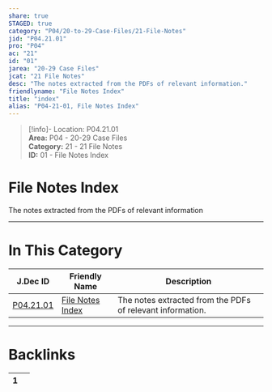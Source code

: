 ```yaml
---  
share: true  
STAGED: true  
category: "P04/20-to-29-Case-Files/21-File-Notes"  
jid: "P04.21.01"  
pro: "P04"  
ac: "21"  
id: "01"  
jarea: "20-29 Case Files"  
jcat: "21 File Notes"  
desc: "The notes extracted from the PDFs of relevant information."  
friendlyname: "File Notes Index"  
title: "index"  
alias: "P04-21-01, File Notes Index"  
---  
```

>[!info]- Location: P04.21.01  
>**Area:** P04 - 20-29 Case Files  
>**Category:** 21 - 21 File Notes  
>**ID:** 01 - File Notes Index  
  
# File Notes Index  
  
The notes extracted from the PDFs of relevant information  
   
  
  
---  
# In This Category  
  
| J.Dec ID                                                                                 | Friendly Name                                                                                   | Description                                                |  
| ---------------------------------------------------------------------------------------- | ----------------------------------------------------------------------------------------------- | ---------------------------------------------------------- |  
| [P04.21.01](index.md#) | [File Notes Index](index.md#) | The notes extracted from the PDFs of relevant information. |  
  
  
---  
# Backlinks  
<div><table class="dataview table-view-table"><thead class="table-view-thead"><tr class="table-view-tr-header"><th class="table-view-th"><span></span><span class="dataview small-text">1</span></th><th class="table-view-th"><span></span></th></tr></thead><tbody class="table-view-tbody"></tbody></table></div>